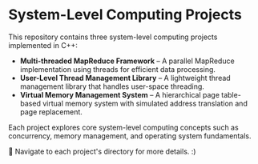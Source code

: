 # System-Level Computing Projects 

This repository contains three system-level computing projects implemented in C++:  

- **Multi-threaded MapReduce Framework** – A parallel MapReduce implementation using threads for efficient data processing.  
- **User-Level Thread Management Library** – A lightweight thread management library that handles user-space threading.  
- **Virtual Memory Management System** – A hierarchical page table-based virtual memory system with simulated address translation and page replacement.  

Each project explores core system-level computing concepts such as concurrency, memory management, and operating system fundamentals.  

📂 Navigate to each project's directory for more details. :) 
